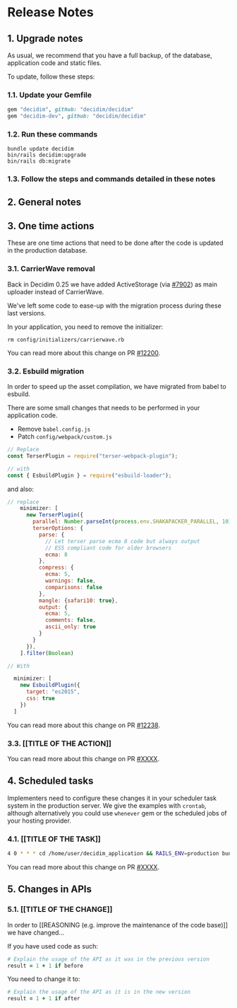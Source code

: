 # Release Notes

## 1. Upgrade notes

As usual, we recommend that you have a full backup, of the database, application code and static files.

To update, follow these steps:

### 1.1. Update your Gemfile

```ruby
gem "decidim", github: "decidim/decidim"
gem "decidim-dev", github: "decidim/decidim"
```

### 1.2. Run these commands

```console
bundle update decidim
bin/rails decidim:upgrade
bin/rails db:migrate
```

### 1.3. Follow the steps and commands detailed in these notes

## 2. General notes

## 3. One time actions

These are one time actions that need to be done after the code is updated in the production database.

### 3.1. CarrierWave removal

Back in Decidim 0.25 we have added ActiveStorage (via [\#7902](https://github.com/decidim/decidim/pull/7902)) as main uploader instead of CarrierWave.

We've left some code to ease-up with the migration process during these last versions.

In your application, you need to remove the initializer:

```console
rm config/initializers/carrierwave.rb
```

You can read more about this change on PR [\#12200](https://github.com/decidim/decidim/pull/12200).

### 3.2. Esbuild migration

In order to speed up the asset compilation, we have migrated from babel to esbuild.

There are some small changes that needs to be performed in your application code.

- Remove `babel.config.js`
- Patch `config/webpack/custom.js`

```javascript
// Replace
const TerserPlugin = require("terser-webpack-plugin");

// with
const { EsbuildPlugin } = require("esbuild-loader");
```

and also:

```javascript
// replace
    minimizer: [
      new TerserPlugin({
        parallel: Number.parseInt(process.env.SHAKAPACKER_PARALLEL, 10) || true,
        terserOptions: {
          parse: {
            // Let terser parse ecma 8 code but always output
            // ES5 compliant code for older browsers
            ecma: 8
          },
          compress: {
            ecma: 5,
            warnings: false,
            comparisons: false
          },
          mangle: {safari10: true},
          output: {
            ecma: 5,
            comments: false,
            ascii_only: true
          }
        }
      }),
    ].filter(Boolean)

// With

  minimizer: [
    new EsbuildPlugin({
      target: "es2015",
      css: true
    })
  ]
```

You can read more about this change on PR [\#12238](https://github.com/decidim/decidim/pull/12238).

### 3.3. [[TITLE OF THE ACTION]]

You can read more about this change on PR [\#XXXX](https://github.com/decidim/decidim/pull/XXXX).

## 4. Scheduled tasks

Implementers need to configure these changes it in your scheduler task system in the production server. We give the examples
 with `crontab`, although alternatively you could use `whenever` gem or the scheduled jobs of your hosting provider.

### 4.1. [[TITLE OF THE TASK]]

```bash
4 0 * * * cd /home/user/decidim_application && RAILS_ENV=production bundle exec rails decidim:TASK
```

You can read more about this change on PR [\#XXXX](https://github.com/decidim/decidim/pull/XXXX).

## 5. Changes in APIs

### 5.1. [[TITLE OF THE CHANGE]]

In order to [[REASONING (e.g. improve the maintenance of the code base)]] we have changed...

If you have used code as such:

```ruby
# Explain the usage of the API as it was in the previous version
result = 1 + 1 if before
```

You need to change it to:

```ruby
# Explain the usage of the API as it is in the new version
result = 1 + 1 if after
```
